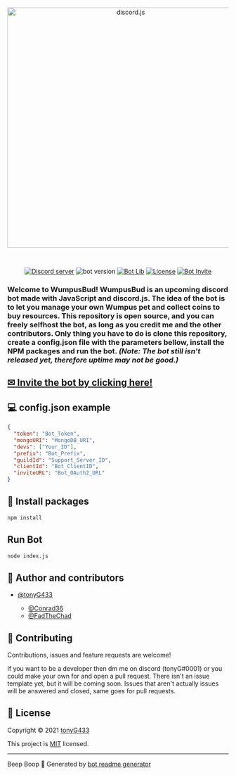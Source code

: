 <div align="center">
  <br />
  <p>
    <a href="https://discord.com/api/oauth2/authorize?client_id=914468878401282068&permissions=138647300160&scope=bot%20applications.commands"><img src="https://cdn.discordapp.com/attachments/641707771120713730/919879890336104488/WUMOUSBANNER.png" width="546" alt="discord.js" /></a>
  </p>
  <br />
  <p>
    <a href="https://discord.gg/NPFepexsn5"><img src="https://img.shields.io/discord/877476074055938078?color=5865F2&logo=discord&logoColor=white&style=for-the-badge" alt="Discord server" /></a>
    <a><img src="https://img.shields.io/badge/version-0.5.0-green.svg?cacheSeconds=2592000&style=for-the-badge" alt="bot version" /></a>
    <a href="https://discord.js.org"><img src="https://img.shields.io/badge/Powered_by-Discord.js-%235865F2?style=for-the-badge" alt="Bot Lib" /></a>
    <a href="https://opensource.org/licenses/MIT"><img src="https://img.shields.io/badge/license-MIT-orange?style=for-the-badge" alt="License" /></a>
    <a href="https://discord.com/api/oauth2/authorize?client_id=914468878401282068&permissions=138647300160&scope=bot%20applications.commands"><img src="https://img.shields.io/badge/Invite_now!-yellow?style=for-the-badge" alt="Bot Invite" /></a>
  </p>
</div>

<h3>Welcome to WumpusBud! WumpusBud is an upcoming discord bot made with JavaScript and discord.js. The idea of the bot is to let you manage your own Wumpus pet and collect coins to buy resources. This repository is open source, and you can freely selfhost the bot, as long as you credit me and the other contributors. Only thing you have to do is clone this repository, create a config.json file with the parameters bellow, install the NPM packages and run the bot. <i>(Note: The bot still isn't released yet, therefore uptime may not be good.)</i> </h3>

<h2><a href="https://discord.com/api/oauth2/authorize?client_id=914468878401282068&permissions=138647300160&scope=bot%20applications.commands">✉ Invite the bot by clicking here!</a></h2>


## 💻 config.json example

```json
{
  "token": "Bot_Token",
  "mongoURI": "MongoDB_URI",
  "devs": ["Your_ID"],
  "prefix": "Bot_Prefix",
  "guildId": "Support_Server_ID",
  "clientId": "Bot_ClientID",
  "inviteURL": "Bot_OAuth2_URL"
}
```

## 💽 Install packages
```sh
npm install
```

## Run Bot

```sh
node index.js
```

## 👥 Author and contributors

* [@tonyG433](https://github.com/tonyG433)

  * [@Conrad36](https://github.com/Conrad36)
  * [@FadTheChad](https://github.com/FadTheChad)

## 🤝 Contributing

Contributions, issues and feature requests are welcome!

If you want to be a developer then dm me on discord (tonyG#0001) or you could make your own for and open a pull request. There isn't an issue template yet, but it will be coming soon. Issues that aren't actually issues will be answered and closed, same goes for pull requests.


## 📝 License

Copyright © 2021 [tonyG433](https://github.com/tonyG433)


This project is [MIT](https://opensource.org/licenses/MIT) licensed.


***
Beep Boop 🤖 Generated by [bot readme generator](https://github.com/tonyG433/discord-bot-readme-generator)
